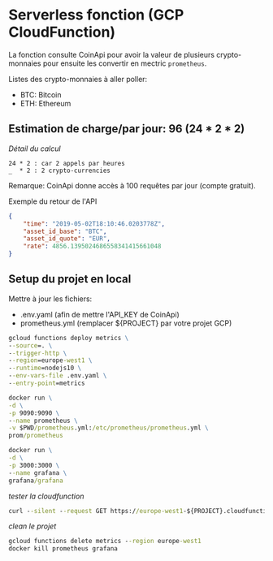 # Serverless fonction (GCP CloudFunction)

La fonction consulte CoinApi pour avoir la valeur de plusieurs crypto-monnaies pour ensuite les convertir en mectric `prometheus`.

Listes des crypto-monnaies à aller poller:
* BTC:  Bitcoin
* ETH:  Ethereum

## Estimation de charge/par jour: 96 (24 * 2 * 2)

*Détail du calcul*

```text
24 * 2 : car 2 appels par heures
_  * 2 : 2 crypto-currencies
```

Remarque: CoinApi donne accès à 100 requêtes par jour (compte gratuit).

Exemple du retour de l'API
```json
{
    "time": "2019-05-02T18:10:46.0203778Z",
    "asset_id_base": "BTC",
    "asset_id_quote": "EUR",
    "rate": 4856.1395024686558341415661048
}
```

## Setup du projet en local

Mettre à jour les fichiers:
* .env.yaml (afin de mettre l'API_KEY de CoinApi)
* prometheus.yml (remplacer ${PROJECT} par votre projet GCP) 

```cmd
gcloud functions deploy metrics \
--source=. \
--trigger-http \
--region=europe-west1 \
--runtime=nodejs10 \
--env-vars-file .env.yaml \
--entry-point=metrics

docker run \
-d \
-p 9090:9090 \
--name prometheus \
-v $PWD/prometheus.yml:/etc/prometheus/prometheus.yml \
prom/prometheus

docker run \
-d \
-p 3000:3000 \
--name grafana \
grafana/grafana
```

*tester la cloudfunction*
```cmd
curl --silent --request GET https://europe-west1-${PROJECT}.cloudfunctions.net/metrics
```

*clean le projet*
```cmd
gcloud functions delete metrics --region europe-west1
docker kill prometheus grafana
```

